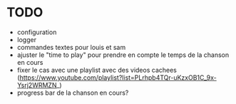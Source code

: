 # TODO

- configuration
- logger
- commandes textes pour louis et sam
- ajuster le "time to play" pour prendre en compte le temps de la chanson en cours
- fixer le cas avec une playlist avec des videos cachees (https://www.youtube.com/playlist?list=PLrhpb4TQr-uKzxOB1C_9x-Ysrj2WRMZN_)
- progress bar de la chanson en cours?
